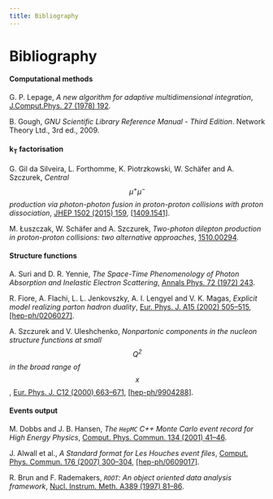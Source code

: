 ```yaml
---
title: Bibliography
---
```


# Bibliography

#### Computational methods
G. P. Lepage, *A new algorithm for adaptive multidimensional integration*, [J.Comput.Phys. 27 (1978) 192](http://dx.doi.org/10.1016/0021-9991(78)90004-9).

B. Gough, *GNU Scientific Library Reference Manual - Third Edition*. Network Theory Ltd., 3rd ed., 2009.

#### $\textbf{k} _ {\mathrm{\textbf{T}}}$ factorisation
G. Gil da Silveira, L. Forthomme, K. Piotrzkowski, W. Schäfer and A. Szczurek, *Central $$\mu^+\mu^-$$ production via photon-photon fusion in proton-proton collisions with proton dissociation*, [JHEP 1502 (2015) 159](http://dx.doi.org/10.1007/JHEP02(2015)159), [[1409.1541]](https://arxiv.org/abs/1409.1541).

M. Łuszczak, W. Schäfer and A. Szczurek, *Two-photon dilepton production in proton-proton collisions: two alternative approaches*, [1510.00294](https://arxiv.org/abs/1510.00294).

#### Structure functions
A. Suri and D. R. Yennie, *The Space-Time Phenomenology of Photon Absorption and Inelastic Electron Scattering*, [Annals Phys. 72 (1972) 243](http://dx.doi.org/10.1016/0003-4916(72)90242-4).

R. Fiore, A. Flachi, L. L. Jenkovszky, A. I. Lengyel and V. K. Magas, *Explicit model realizing parton hadron duality*, [Eur. Phys. J. A15 (2002) 505–515](http://dx.doi.org/10.1140/epja/i2002-10047-3), [[hep-ph/0206027]](https://arxiv.org/abs/hep-ph/0206027).

A. Szczurek and V. Uleshchenko, *Nonpartonic components in the nucleon structure functions at small $$Q^2$$ in the broad range of $$x$$*, [Eur. Phys. J. C12 (2000) 663–671](http://dx.doi.org/10.1007/s100520000218), [[hep-ph/9904288]](https://arxiv.org/abs/hep-ph/9904288).

#### Events output
M. Dobbs and J. B. Hansen, *The `HepMC` C++ Monte Carlo event record for High Energy Physics*, [Comput. Phys. Commun. 134 (2001) 41–46](http://dx.doi.org/10.1016/S0010-4655(00)00189-2).

J. Alwall et al., *A Standard format for Les Houches event files*, [Comput. Phys. Commun. 176 (2007) 300–304](http://dx.doi.org/10.1016/j.cpc.2006.11.010), [[hep-ph/0609017]](https://arxiv.org/abs/hep-ph/0609017).

R. Brun and F. Rademakers, *`ROOT`: An object oriented data analysis framework*, [Nucl. Instrum. Meth. A389 (1997) 81–86](http://dx.doi.org/10.1016/S0168-9002(97)00048-X).

